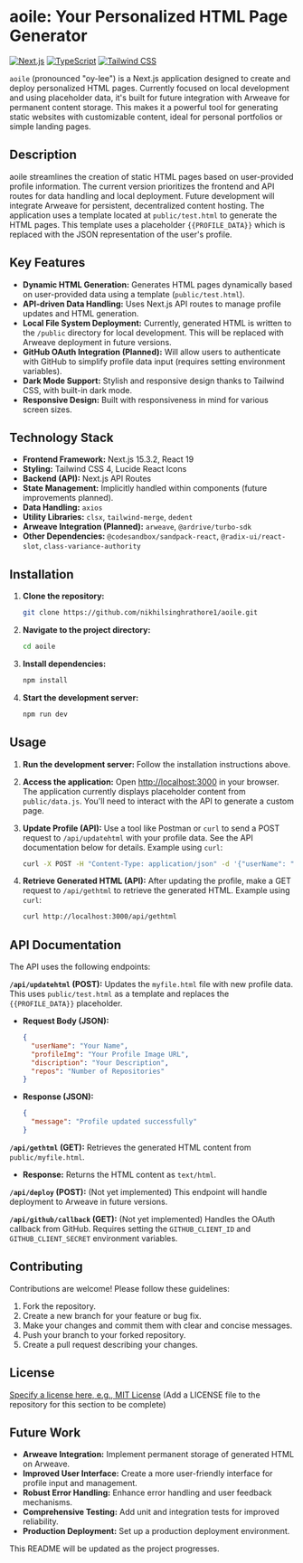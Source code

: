 # aoile: Your Personalized HTML Page Generator

[![Next.js](https://img.shields.io/badge/Next.js-15.3.2-blue)](https://nextjs.org/)
[![TypeScript](https://img.shields.io/badge/TypeScript-5-blue)](https://www.typescriptlang.org/)
[![Tailwind CSS](https://img.shields.io/badge/Tailwind%20CSS-4-blue)](https://tailwindcss.com/)


`aoile` (pronounced "oy-lee") is a Next.js application designed to create and deploy personalized HTML pages. Currently focused on local development and using placeholder data, it's built for future integration with Arweave for permanent content storage.  This makes it a powerful tool for generating static websites with customizable content, ideal for personal portfolios or simple landing pages.

## Description

aoile streamlines the creation of static HTML pages based on user-provided profile information.  The current version prioritizes the frontend and API routes for data handling and local deployment.  Future development will integrate Arweave for persistent, decentralized content hosting. The application uses a template located at `public/test.html` to generate the HTML pages.  This template uses a placeholder `{{PROFILE_DATA}}` which is replaced with the JSON representation of the user's profile.

## Key Features

* **Dynamic HTML Generation:** Generates HTML pages dynamically based on user-provided data using a template (`public/test.html`).
* **API-driven Data Handling:** Uses Next.js API routes to manage profile updates and HTML generation.
* **Local File System Deployment:** Currently, generated HTML is written to the `/public` directory for local development.  This will be replaced with Arweave deployment in future versions.
* **GitHub OAuth Integration (Planned):** Will allow users to authenticate with GitHub to simplify profile data input (requires setting environment variables).
* **Dark Mode Support:** Stylish and responsive design thanks to Tailwind CSS, with built-in dark mode.
* **Responsive Design:** Built with responsiveness in mind for various screen sizes.


## Technology Stack

* **Frontend Framework:** Next.js 15.3.2, React 19
* **Styling:** Tailwind CSS 4, Lucide React Icons
* **Backend (API):** Next.js API Routes
* **State Management:** Implicitly handled within components (future improvements planned).
* **Data Handling:** `axios`
* **Utility Libraries:** `clsx`, `tailwind-merge`, `dedent`
* **Arweave Integration (Planned):** `arweave`, `@ardrive/turbo-sdk`
* **Other Dependencies:** `@codesandbox/sandpack-react`, `@radix-ui/react-slot`, `class-variance-authority`


## Installation

1. **Clone the repository:**
   ```bash
   git clone https://github.com/nikhilsinghrathore1/aoile.git
   ```
2. **Navigate to the project directory:**
   ```bash
   cd aoile
   ```
3. **Install dependencies:**
   ```bash
   npm install
   ```
4. **Start the development server:**
   ```bash
   npm run dev
   ```

## Usage

1. **Run the development server:** Follow the installation instructions above.
2. **Access the application:** Open [http://localhost:3000](http://localhost:3000) in your browser. The application currently displays placeholder content from `public/data.js`.  You'll need to interact with the API to generate a custom page.
3. **Update Profile (API):** Use a tool like Postman or `curl` to send a POST request to `/api/updatehtml` with your profile data. See the API documentation below for details.  Example using `curl`:

   ```bash
   curl -X POST -H "Content-Type: application/json" -d '{"userName": "Your Name", "profileImg": "Your Profile Image URL", "discription": "Your Description", "repos": "10"}' http://localhost:3000/api/updatehtml
   ```

4. **Retrieve Generated HTML (API):** After updating the profile, make a GET request to `/api/gethtml` to retrieve the generated HTML. Example using `curl`:

   ```bash
   curl http://localhost:3000/api/gethtml
   ```


## API Documentation

The API uses the following endpoints:

**`/api/updatehtml` (POST):** Updates the `myfile.html` file with new profile data.  This uses `public/test.html` as a template and replaces the `{{PROFILE_DATA}}` placeholder.

* **Request Body (JSON):**
  ```json
  {
    "userName": "Your Name",
    "profileImg": "Your Profile Image URL",
    "discription": "Your Description",
    "repos": "Number of Repositories"
  }
  ```

* **Response (JSON):**
  ```json
  {
    "message": "Profile updated successfully"
  }
  ```

**`/api/gethtml` (GET):** Retrieves the generated HTML content from `public/myfile.html`.

* **Response:** Returns the HTML content as `text/html`.

**`/api/deploy` (POST):** (Not yet implemented) This endpoint will handle deployment to Arweave in future versions.

**`/api/github/callback` (GET):** (Not yet implemented) Handles the OAuth callback from GitHub. Requires setting the `GITHUB_CLIENT_ID` and `GITHUB_CLIENT_SECRET` environment variables.


## Contributing

Contributions are welcome! Please follow these guidelines:

1. Fork the repository.
2. Create a new branch for your feature or bug fix.
3. Make your changes and commit them with clear and concise messages.
4. Push your branch to your forked repository.
5. Create a pull request describing your changes.


## License

[Specify a license here, e.g., MIT License](https://opensource.org/licenses/MIT) (Add a LICENSE file to the repository for this section to be complete)


## Future Work

* **Arweave Integration:** Implement permanent storage of generated HTML on Arweave.
* **Improved User Interface:** Create a more user-friendly interface for profile input and management.
* **Robust Error Handling:** Enhance error handling and user feedback mechanisms.
* **Comprehensive Testing:** Add unit and integration tests for improved reliability.
* **Production Deployment:** Set up a production deployment environment.


This README will be updated as the project progresses.
